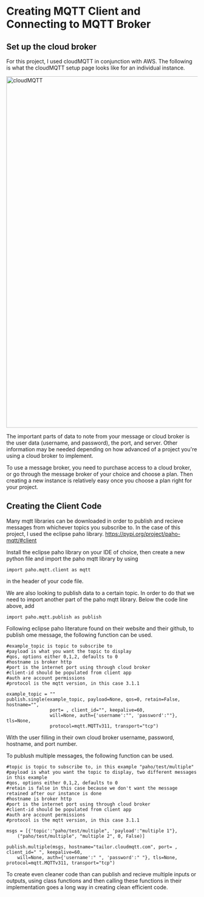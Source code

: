 # Creating MQTT Client and Connecting to MQTT Broker
## Set up the cloud broker
For this project, I used cloudMQTT in conjunction with AWS.
The following is what the cloudMQTT setup page looks like for an individual instance.

<img width="922" alt="cloudMQTT" src="https://user-images.githubusercontent.com/60630614/91782135-44e4fc00-ebca-11ea-806f-26748cc1bc9f.png">

The important parts of data to note from your message or cloud broker is the user data (username, and password), the port, and server.
Other information may  be needed depending on how advanced of a project you're using a cloud broker to implement. 

To use a message broker, you need to purchase access to a cloud broker, or go through the message broker of your choice and choose a plan. Then creating a new instance is relatively easy once you choose a plan right for your project. 

## Creating the Client Code
Many mqtt libraries can be downloaded in order to publish and recieve messages from whichever topics you subscribe to. In the case of this project, I used the eclipse paho library.
https://pypi.org/project/paho-mqtt/#client

Install the eclipse paho library on your IDE of choice, then create a new python file and import the paho mqtt library by using 

```
import paho.mqtt.client as mqtt
```
in the header of your code file. 

We are also looking to publish data to a certain topic. In order to do that we need to import another part of the paho mqtt library. Below the code line above, add
```
import paho.mqtt.publish as publish
```
Following eclipse paho literature found on their website and their github, to publish ome message, the following function can be used.
```
#example_topic is topic to subscribe to
#payload is what you want the topic to display
#qos, options either 0,1,2, defaults to 0
#hostname is broker http
#port is the internet port using through cloud broker
#client-id should be populated from client app
#auth are account permissions
#protocol is the mqtt version, in this case 3.1.1

example_topic = ""
publish.single(example_topic, payload=None, qos=0, retain=False, hostname="",
                port= , client_id="", keepalive=60, 
                will=None, auth={'username':"", 'password':""}, tls=None,
                protocol=mqtt.MQTTv311, transport="tcp")
```
With the user filling in their own cloud broker username, password, hostname, and port number.

To publush multiple messages, the following function can be used.
```
#topic is topic to subscribe to, in this example "paho/test/multiple"
#payload is what you want the topic to display, two different messages in this example
#qos, options either 0,1,2, defaults to 0
#retain is false in this case because we don't want the message retained after our instance is done
#hostname is broker http
#port is the internet port using through cloud broker
#client-id should be populated from client app
#auth are account permissions
#protocol is the mqtt version, in this case 3.1.1

msgs = [{'topic':"paho/test/multiple", 'payload':"multiple 1"},
    ("paho/test/multiple", "multiple 2", 0, False)]

publish.multiple(msgs, hostname="tailor.cloudmqtt.com", port= , client_id=" ", keepalive=60,
    will=None, auth={'username':" ", 'password':" "}, tls=None, protocol=mqtt.MQTTv311, transport="tcp")
 ```
To create even cleaner code than can publish and recieve multiple inputs or outputs, using class functions and then calling these functions in their implementation goes a long way in creating clean efficient code. 

